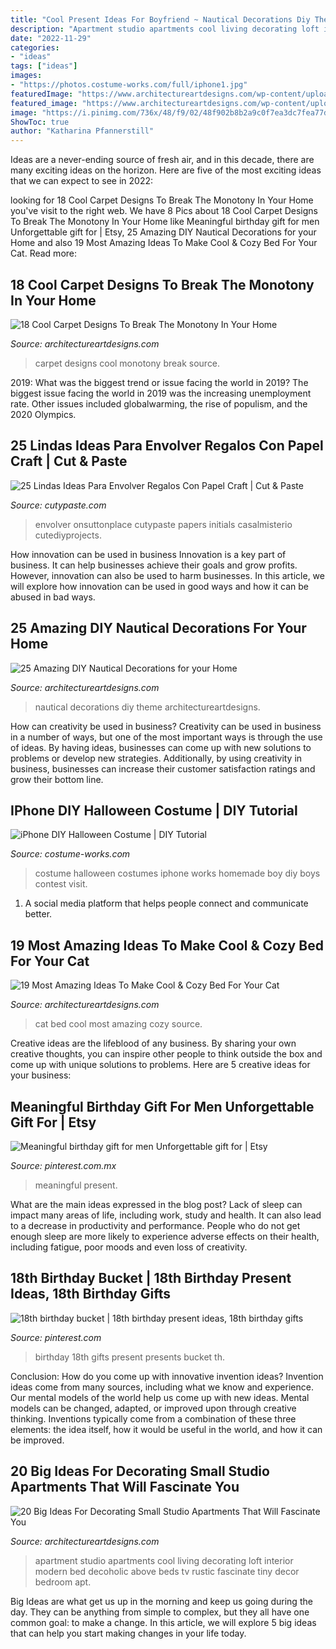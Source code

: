 ```yaml
---
title: "Cool Present Ideas For Boyfriend ~ Nautical Decorations Diy Theme Architectureartdesigns"
description: "Apartment studio apartments cool living decorating loft interior modern bed decoholic above beds tv rustic fascinate tiny decor bedroom apt"
date: "2022-11-29"
categories:
- "ideas"
tags: ["ideas"]
images:
- "https://photos.costume-works.com/full/iphone1.jpg"
featuredImage: "https://www.architectureartdesigns.com/wp-content/uploads/2016/01/4-55.jpg"
featured_image: "https://www.architectureartdesigns.com/wp-content/uploads/2014/04/Fotor0408152736.jpg"
image: "https://i.pinimg.com/736x/48/f9/02/48f902b8b2a9c0f7ea3dc7fea77d87e5--milestone-birthdays-th-birthday-presents.jpg"
ShowToc: true
author: "Katharina Pfannerstill"
---
```



Ideas are a never-ending source of fresh air, and in this decade, there are many exciting ideas on the horizon. Here are five of the most exciting ideas that we can expect to see in 2022: 

	

		
looking for 18 Cool Carpet Designs To Break The Monotony In Your Home you've visit to the right web. We have 8 Pics about 18 Cool Carpet Designs To Break The Monotony In Your Home like Meaningful birthday gift for men Unforgettable gift for | Etsy, 25 Amazing DIY Nautical Decorations for your Home and also 19 Most Amazing Ideas To Make Cool &amp; Cozy Bed For Your Cat. Read more:
		
    
## 18 Cool Carpet Designs To Break The Monotony In Your Home

<img loading=lazy src="https://www.architectureartdesigns.com/wp-content/uploads/2016/01/13-50-630x840.jpg" onerror="this.onerror=null;this.src='https://tse1.mm.bing.net/th?id=OIP.ZO9vdO7fZ28TK1JbiZCWKwHaJ4&amp;pid=15.1';" alt="18 Cool Carpet Designs To Break The Monotony In Your Home">

_Source: architectureartdesigns.com_

>carpet designs cool monotony break source. 

	

2019: What was the biggest trend or issue facing the world in 2019?
The biggest issue facing the world in 2019 was the increasing unemployment rate. Other issues included globalwarming, the rise of populism, and the 2020 Olympics.

    
## 25 Lindas Ideas Para Envolver Regalos Con Papel Craft | Cut &amp; Paste

<img loading=lazy src="http://www.cutypaste.com/wp-content/uploads/2015/12/efe31129ef61a10e93cccc9b41504c2e.jpg" onerror="this.onerror=null;this.src='https://tse3.mm.bing.net/th?id=OIP.CX1MMfqg4DXum3TUYG2TqwHaLH&amp;pid=15.1';" alt="25 Lindas Ideas Para Envolver Regalos Con Papel Craft | Cut &amp; Paste">

_Source: cutypaste.com_

>envolver onsuttonplace cutypaste papers initials casalmisterio cutediyprojects. 

	

How innovation can be used in business
Innovation is a key part of business. It can help businesses achieve their goals and grow profits. However, innovation can also be used to harm businesses. In this article, we will explore how innovation can be used in good ways and how it can be abused in bad ways.

    
## 25 Amazing DIY Nautical Decorations For Your Home

<img loading=lazy src="https://www.architectureartdesigns.com/wp-content/uploads/2014/04/Fotor0408152736.jpg" onerror="this.onerror=null;this.src='https://tse2.mm.bing.net/th?id=OIP.3WsyDyB-7pRbxL7EcUTBlAHaEV&amp;pid=15.1';" alt="25 Amazing DIY Nautical Decorations for your Home">

_Source: architectureartdesigns.com_

>nautical decorations diy theme architectureartdesigns. 

	

How can creativity be used in business?
Creativity can be used in business in a number of ways, but one of the most important ways is through the use of ideas. By having ideas, businesses can come up with new solutions to problems or develop new strategies. Additionally, by using creativity in business, businesses can increase their customer satisfaction ratings and grow their bottom line.

    
## IPhone DIY Halloween Costume | DIY Tutorial

<img loading=lazy src="https://photos.costume-works.com/full/iphone1.jpg" onerror="this.onerror=null;this.src='https://tse4.mm.bing.net/th?id=OIP.U7tmlCG-40uHUA5PWixUzwHaJ3&amp;pid=15.1';" alt="iPhone DIY Halloween Costume | DIY Tutorial">

_Source: costume-works.com_

>costume halloween costumes iphone works homemade boy diy boys contest visit. 

	

1. A social media platform that helps people connect and communicate better.

    
## 19 Most Amazing Ideas To Make Cool &amp; Cozy Bed For Your Cat

<img loading=lazy src="https://www.architectureartdesigns.com/wp-content/uploads/2016/06/12-45-630x840.jpg" onerror="this.onerror=null;this.src='https://tse2.mm.bing.net/th?id=OIP.IlOtGl8KIMB1ZYRCddygTgHaJ4&amp;pid=15.1';" alt="19 Most Amazing Ideas To Make Cool &amp; Cozy Bed For Your Cat">

_Source: architectureartdesigns.com_

>cat bed cool most amazing cozy source. 

	

Creative ideas are the lifeblood of any business. By sharing your own creative thoughts, you can inspire other people to think outside the box and come up with unique solutions to problems. Here are 5 creative ideas for your business: 

    
## Meaningful Birthday Gift For Men Unforgettable Gift For | Etsy

<img loading=lazy src="https://i.pinimg.com/736x/1c/99/5a/1c995ae24e7dc65a123f8c4ddd8ab776.jpg" onerror="this.onerror=null;this.src='https://tse1.mm.bing.net/th?id=OIP.DzXE8QLsbnkU6U8KMVGUZAHaJ3&amp;pid=15.1';" alt="Meaningful birthday gift for men Unforgettable gift for | Etsy">

_Source: pinterest.com.mx_

>meaningful present. 

	

What are the main ideas expressed in the blog post?
Lack of sleep can impact many areas of life, including work, study and health. It can also lead to a decrease in productivity and performance. People who do not get enough sleep are more likely to experience adverse effects on their health, including fatigue, poor moods and even loss of creativity.

    
## 18th Birthday Bucket | 18th Birthday Present Ideas, 18th Birthday Gifts

<img loading=lazy src="https://i.pinimg.com/736x/48/f9/02/48f902b8b2a9c0f7ea3dc7fea77d87e5--milestone-birthdays-th-birthday-presents.jpg" onerror="this.onerror=null;this.src='https://tse3.mm.bing.net/th?id=OIP.ZjTjJUMCLHVei4DsSCxhIAHaJ3&amp;pid=15.1';" alt="18th birthday bucket | 18th birthday present ideas, 18th birthday gifts">

_Source: pinterest.com_

>birthday 18th gifts present presents bucket th. 

	

Conclusion: How do you come up with innovative invention ideas?
Invention ideas come from many sources, including what we know and experience. Our mental models of the world help us come up with new ideas. Mental models can be changed, adapted, or improved upon through creative thinking. Inventions typically come from a combination of these three elements: the idea itself, how it would be useful in the world, and how it can be improved.

    
## 20 Big Ideas For Decorating Small Studio Apartments That Will Fascinate You

<img loading=lazy src="https://www.architectureartdesigns.com/wp-content/uploads/2016/01/4-55.jpg" onerror="this.onerror=null;this.src='https://tse4.mm.bing.net/th?id=OIP.bzg_pHoo8xfBf_Y5-_jYrAHaFj&amp;pid=15.1';" alt="20 Big Ideas For Decorating Small Studio Apartments That Will Fascinate You">

_Source: architectureartdesigns.com_

>apartment studio apartments cool living decorating loft interior modern bed decoholic above beds tv rustic fascinate tiny decor bedroom apt. 

	

Big Ideas are what get us up in the morning and keep us going during the day. They can be anything from simple to complex, but they all have one common goal: to make a change. In this article, we will explore 5 big ideas that can help you start making changes in your life today.

